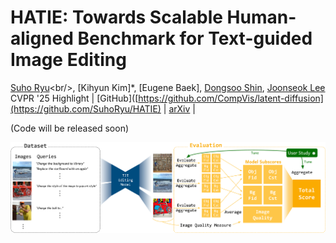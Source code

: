 # HATIE: Towards Scalable Human-aligned Benchmark for Text-guided Image Editing

[Suho Ryu]([https://github.com/rromb](https://scholar.google.com/citations?user=fQCeEH0AAAAJ&hl))<br/>,
[Kihyun Kim]\*,
[Eugene Baek]\,
[Dongsoo Shin](),
[Joonseok Lee](https://viplab.snu.ac.kr/)<br/>
CVPR '25 Highlight |
[GitHub]([https://github.com/CompVis/latent-diffusion](https://github.com/SuhoRyu/HATIE) | [arXiv]([https://arxiv.org/abs/2112.10752](https://arxiv.org/abs/2505.00502)) | 

(Code will be released soon)

![t2i](images/main.png)
 

